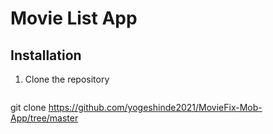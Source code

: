 # Movie List App

## Installation

1. Clone the repository
   ```bash
git clone https://github.com/yogeshinde2021/MovieFix-Mob-App/tree/master

